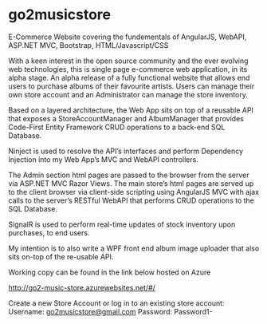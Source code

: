 
# go2musicstore
E-Commerce Website covering the fundementals of AngularJS, WebAPI, ASP.NET MVC, Bootstrap, HTML/Javascript/CSS

With a keen interest in the open source community and the ever evolving web technologies, this is single page e-commerce web application, in its alpha stage. An alpha release of a fully functional website that allows end users to purchase albums of their favourite artists. Users can manage their own store account and an Administrator can manage the store inventory.

Based on a layered architecture, the Web App sits on top of a reusable API that exposes a StoreAccountManager and AlbumManager that provides Code-First Entity Framework CRUD operations to a back-end SQL Database. 

Ninject is used to resolve the API’s interfaces and perform Dependency Injection into my Web App’s MVC and WebAPI controllers. 

The Admin section html pages are passed to the browser from the server via ASP.NET MVC Razor Views. The main store’s html pages are served up to the client browser via client-side scripting using AngularJS MVC with ajax calls to the server’s RESTful WebAPI that performs CRUD operations to the SQL Database. 

SignalR is used to perform real-time updates of stock inventory upon purchases, to end users.

My intention is to also write a WPF front end album image uploader that also sits on-top of the re-usable API.

Working copy can be found in the link below hosted on Azure

http://go2-music-store.azurewebsites.net/#/

Create a new Store Account or log in to an existing store account:
Username: go2musicstore@gmail.com
Password: Password1-
